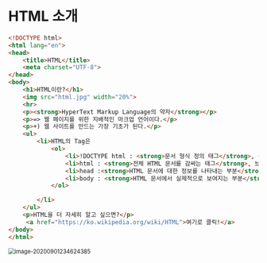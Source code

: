 # HTML 소개

```html
<!DOCTYPE html>
<html lang="en">
<head>
    <title>HTML</title>
    <meta charset="UTF-8">
</head>
<body>
    <h1>HTML이란?</h1>
    <img src="html.jpg" width="20%">
    <hr>
    <p><strong>HyperText Markup Language의 약자</strong></p>
    <p>=> 웹 페이지를 위한 지배적인 마크업 언어이다.</p>
    <p>+) 웹 사이트를 만드는 가장 기초가 된다.</p>
    <ul>
        <li>HTML의 Tag은
            <ol>
                <li>!DOCTYPE html : <strong>문서 형식 정의 태그</strong>, 출력할 웹 페이지의 형식을 브라우저에게 전달한다.</li>
                <li>html : <strong>전체 HTML 문서를 감싸는 태그</strong>, 브라우저에게 HTML 코드가 해당 태그 내부에 존재한다고 알려준다.</li>
                <li>head :<strong>HTML 문서에 대한 정보를 나타내는 부분</strong>이며, 주로 외부 소스를 참조해야 할 경우 사용한다.</li>
                <li>body : <strong>HTML 문서에서 실제적으로 보여지는 부분</strong>이며, 하나만 존재해야 한다. (html 바로 아래, head 다음에 위치).</li>
            </ol>

        </li>
    </ul>
    <p>HTML을 더 자세히 알고 싶으면?</p>
     <a href="https://ko.wikipedia.org/wiki/HTML">여기로 클릭!</a>
</body>
</html>
```

<img src="C:\Users\user\AppData\Roaming\Typora\typora-user-images\image-20200901234624385.png" alt="image-20200901234624385" style="zoom:80%;" />

